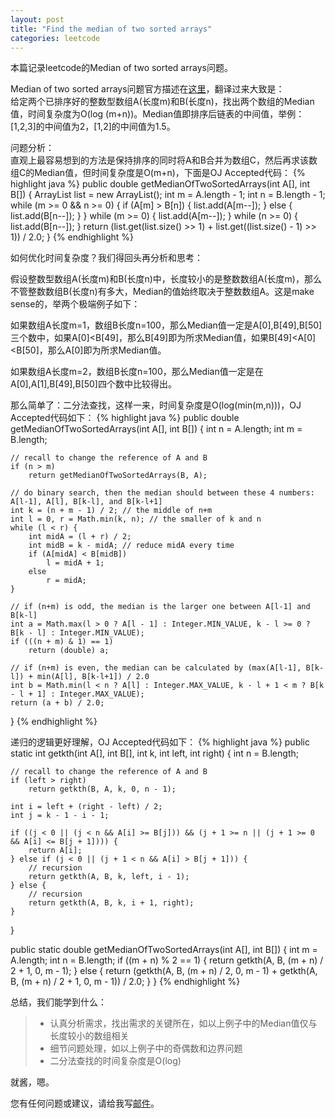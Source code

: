```yaml
---
layout: post
title: "Find the median of two sorted arrays"
categories: leetcode
---
```


本篇记录leetcode的Median of two sorted arrays问题。

Median of two sorted arrays问题官方描述在[这里](https://oj.leetcode.com/problems/median-of-two-sorted-arrays/)，翻译过来大致是：<br />
给定两个已排序好的整数型数组A(长度m)和B(长度n)，找出两个数组的Median值，时间复杂度为O(log (m+n))。Median值即排序后链表的中间值，举例：[1,2,3]的中间值为2，[1,2]的中间值为1.5。

问题分析：
<br />
直观上最容易想到的方法是保持排序的同时将A和B合并为数组C，然后再求该数组C的Median值，但时间复杂度是O(m+n)，下面是OJ Accepted代码：
{% highlight java %}
public double getMedianOfTwoSortedArrays(int A[], int B[]) {
    ArrayList<Integer> list = new ArrayList<Integer>();
    int m = A.length - 1;
    int n = B.length - 1;
    while (m >= 0 && n >= 0) {
        if (A[m] > B[n]) {
            list.add(A[m--]);
        } else {
            list.add(B[n--]);
        }
    }
    while (m >= 0) {
        list.add(A[m--]);
    }
    while (n >= 0) {
        list.add(B[n--]);
    }
    return (list.get(list.size() >> 1) + list.get((list.size() - 1) >> 1)) / 2.0;
}
{% endhighlight %}

如何优化时间复杂度？我们得回头再分析和思考：

假设整数型数组A(长度m)和B(长度n)中，长度较小的是整数数组A(长度m)，那么不管整数数组B(长度n)有多大，Median的值始终取决于整数数组A。这是make sense的，举两个极端例子如下：

如果数组A长度m=1，数组B长度n=100，那么Median值一定是A[0],B[49],B[50]三个数中，如果A[0]<B[49]，那么B[49]即为所求Median值，如果B[49]<A[0]<B[50]，那么A[0]即为所求Median值。

如果数组A长度m=2，数组B长度n=100，那么Median值一定是在A[0],A[1],B[49],B[50]四个数中比较得出。

那么简单了：二分法查找，这样一来，时间复杂度是O(log(min(m,n)))，OJ Accepted代码如下：
{% highlight java %}
public double getMedianOfTwoSortedArrays(int A[], int B[]) {
    int n = A.length;
    int m = B.length;

    // recall to change the reference of A and B
    if (n > m)
        return getMedianOfTwoSortedArrays(B, A);

    // do binary search, then the median should between these 4 numbers: A[l-1], A[l], B[k-l], and B[k-l+1]
    int k = (n + m - 1) / 2; // the middle of n+m
    int l = 0, r = Math.min(k, n); // the smaller of k and n
    while (l < r) {
        int midA = (l + r) / 2;
        int midB = k - midA; // reduce midA every time
        if (A[midA] < B[midB])
            l = midA + 1;
        else
            r = midA;
    }

    // if (n+m) is odd, the median is the larger one between A[l-1] and B[k-l]
    int a = Math.max(l > 0 ? A[l - 1] : Integer.MIN_VALUE, k - l >= 0 ? B[k - l] : Integer.MIN_VALUE);
    if (((n + m) & 1) == 1)
        return (double) a;

    // if (n+m) is even, the median can be calculated by (max(A[l-1], B[k-l]) + min(A[l], B[k-l+1]) / 2.0
    int b = Math.min(l < n ? A[l] : Integer.MAX_VALUE, k - l + 1 < m ? B[k - l + 1] : Integer.MAX_VALUE);
    return (a + b) / 2.0;
}
{% endhighlight %}

递归的逻辑更好理解，OJ Accepted代码如下：
{% highlight java %}
public static int getkth(int A[], int B[], int k, int left, int right) {
    int n = B.length;

    // recall to change the reference of A and B
    if (left > right)
        return getkth(B, A, k, 0, n - 1);

    int i = left + (right - left) / 2;
    int j = k - 1 - i - 1;

    if ((j < 0 || (j < n && A[i] >= B[j])) && (j + 1 >= n || (j + 1 >= 0 && A[i] <= B[j + 1]))) {
        return A[i];
    } else if (j < 0 || (j + 1 < n && A[i] > B[j + 1])) {
        // recursion
        return getkth(A, B, k, left, i - 1);
    } else {
        // recursion
        return getkth(A, B, k, i + 1, right);
    }
}

public static double getMedianOfTwoSortedArrays(int A[], int B[]) {
    int m = A.length;
    int n = B.length;
    if ((m + n) % 2 == 1) {
        return getkth(A, B, (m + n) / 2 + 1, 0, m - 1);
    } else {
        return (getkth(A, B, (m + n) / 2, 0, m - 1) + getkth(A, B, (m + n) / 2 + 1, 0, m - 1)) / 2.0;
    }
}
{% endhighlight %}

总结，我们能学到什么：
>* 认真分析需求，找出需求的关键所在，如以上例子中的Median值仅与长度较小的数组相关
>* 细节问题处理，如以上例子中的奇偶数和边界问题
>* 二分法查找的时间复杂度是O(log)

就酱，嗯。

您有任何问题或建议，请给我写[邮件](mailto:yinwer81@gmail.com)。
